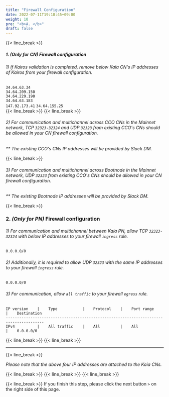 ```yaml
---
title: "Firewall Configuration"
date: 2022-07-11T19:18:45+09:00
weight: 10
pre: "<b>A. </b>"
draft: false
---
```

{{< line_break >}}

##### 1. *(Only for CN)* Firewall configuration

###### 1) If Kairos validation is completed, remove below Kaia CN's IP addresses of Kairos from your firewall configuration.
```34.64.63.34```   
```34.64.209.150```   
```34.64.229.190```   
```34.64.63.183```   
```147.92.173.41```
```34.64.155.25```   
{{< line_break >}}
{{< line_break >}}

###### 2) For communication and multichannel across CCO CNs in the Mainnet network, TCP ```32323-32324``` and UDP ``` 32323 ``` from existing CCO's CNs should be allowed in your CN firewall configuration.
_** The existing CCO's CNs IP addresses will be provided by Slack DM._

{{< line_break >}}
###### 3) For communication and multichannel across Bootnode in the Mainnet network, UDP ``` 32323 ``` from existing CCO's CNs should be allowed in your CN firewall configuration.
_** The existing Bootnode IP addresses will be provided by Slack DM._

{{< line_break >}}

### 2. *(Only for PN)* Firewall configuration

###### 1) For communication and multichannel between Kaia PN, allow TCP ```32323-32324``` with below IP addresses to your firewall ```ingress``` rule.
```vim
0.0.0.0/0
```

###### 2) Additionally, it is required to allow UDP ``` 32323 ``` with the same IP addresses to your firewall ```ingress``` rule.
```vim
0.0.0.0/0
``` 

###### 3) For communication, allow ```all traffic``` to your firewall ```egress``` rule.
```vim
IP version    |    Type           |    Protocol    |    Port range    |    Destination
---------------------------------------------------------------------------------------
IPv4          |    All traffic    |    All         |    All           |    0.0.0.0/0
``` 

{{< line_break >}}
{{< line_break >}}

---
{{< line_break >}}

*Please note that the above four IP addresses are attached to the Kaia CNs.*

{{< line_break >}}
{{< line_break >}}
{{< line_break >}}

{{< line_break >}}
If you finish this step, please click the next button ```>``` on the right side of this page.
